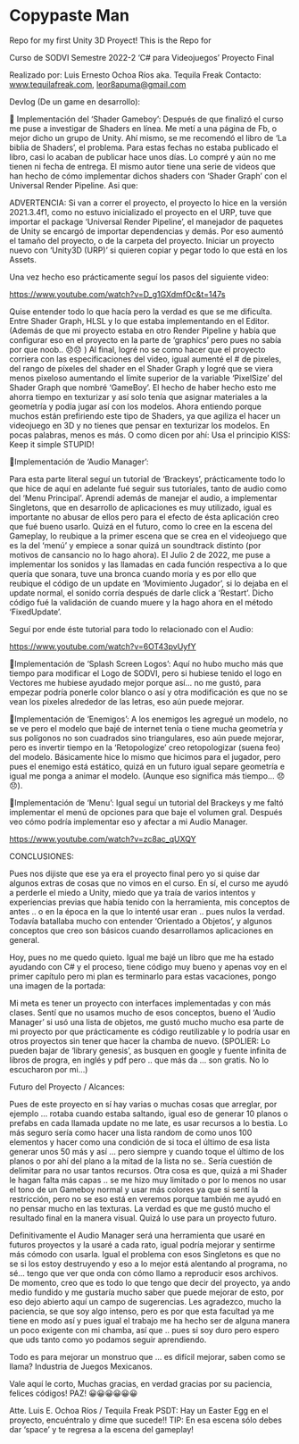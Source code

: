 # Copypaste Man
Repo for my first Unity 3D Proyect!
This is the Repo for 

Curso de SODVI Semestre 2022-2
‘C# para Videojuegos’
     Proyecto Final

Realizado por:  Luis Ernesto Ochoa Ríos aka. Tequila Freak
Contacto: www.tequilafreak.com, leor8apuma@gmail.com

Devlog (De un game en desarrollo):

🔨   Implementación del ‘Shader Gameboy’:
Después de que finalizó el curso me puse a investigar de Shaders en línea. Me metí a una página de Fb, o mejor dicho un grupo de Unity. Ahí mismo, se me recomendó el libro de ‘La biblia de Shaders’, el problema. Para estas fechas no estaba publicado el libro, casi lo acaban de publicar hace unos días. Lo compré y aún no me tienen ni fecha de entrega. El mismo autor tiene una serie de videos que han hecho de cómo implementar dichos shaders con ‘Shader Graph’ con el Universal Render Pipeline. Asi que: 

ADVERTENCIA: Si van a correr el proyecto, el proyecto lo hice en la versión 2021.3.4f1, como no estuvo inicializado el proyecto en el URP, tuve que importar el package ‘Universal Render Pipeline’, el manejador de paquetes de Unity se encargó de importar dependencias y demás. Por eso aumentó el tamaño del proyecto, o de la carpeta del proyecto. Iniciar un proyecto nuevo con ‘Unity3D (URP)’ si quieren copiar y pegar todo lo que está en los Assets.

Una vez hecho eso prácticamente seguí los pasos del siguiente video: 

https://www.youtube.com/watch?v=D_g1GXdmfOc&t=147s

Quise entender todo lo que hacía pero la verdad es que se me dificulta. Entre Shader Graph, HLSL y lo que estaba implementando en el Editor. (Además de que mi proyecto estaba en otro Render Pipeline y había que configurar eso en el proyecto en la parte de ‘graphics’ pero pues no sabía por que noob.. 😞😞 ) Al final, logré no se como hacer que el proyecto corriera con las especificaciones del video, igual aumenté el # de pixeles, del rango de píxeles del shader en el Shader Graph y logré que se viera menos pixeloso aumentando el límite superior de la variable ‘PixelSize’ del Shader Graph que nombré ‘GameBoy’. El hecho de haber hecho esto me ahorra tiempo en texturizar y así solo tenía que asignar materiales a la geometría y podía jugar así con los modelos. Ahora entiendo porque muchos están prefiriendo este tipo de Shaders, ya que agiliza el hacer un videojuego en 3D y no tienes que pensar en texturizar los modelos. En pocas palabras, menos es más. O como dicen por ahí: Usa el principio KISS: Keep it simple STUPID!

🔨Implementación de ‘Audio Manager’:

Para esta parte literal seguí un tutorial de ‘Brackeys’, prácticamente todo lo que hice de aquí en adelante fué seguir sus tutoriales, tanto de audio como del ‘Menu Principal’. Aprendí además de manejar el audio, a implementar Singletons, que en desarrollo de aplicaciones es muy utilizado, igual es importante no abusar de ellos pero para el efecto de ésta aplicación creo que fué bueno usarlo. Quizá en el futuro, como lo cree en la escena del Gameplay, lo reubique a la primer escena que se crea en el videojuego que es la del ‘menú’ y empiece a sonar quizá un soundtrack distinto (por motivos de cansancio no lo hago ahora). El Julio 2 de 2022, me puse a implementar los sonidos y las llamadas en cada función respectiva a lo que quería que sonara, tuve una bronca cuando moría y es por ello que reubique el código de un update en ‘Movimiento Jugador’, si lo dejaba en el update normal, el sonido corría después de darle click a ‘Restart’. Dicho código fué la validación de cuando muere y la hago ahora en el método ‘FixedUpdate’.

Seguí por ende éste tutorial para todo lo relacionado con el Audio:

https://www.youtube.com/watch?v=6OT43pvUyfY


🔨Implementación de ‘Splash Screen Logos’:
Aquí no hubo mucho más que tiempo para modificar el Logo de SODVI, pero si hubiese tenido el logo en Vectores me hubiese ayudado mejor porque así… no me gustó, para empezar podría ponerle color blanco o así y otra modificación es que no se vean los pixeles alrededor de las letras, eso aún puede mejorar.

🔨Implementación de ‘Enemigos’:
A los enemigos les agregué un modelo, no se ve pero el modelo que bajé de internet tenía o tiene mucha geometría y sus polígonos no son cuadrados sino triangulares, eso aún puede mejorar, pero es invertir tiempo en la ‘Retopologize’ creo retopologizar (suena feo) del modelo. Básicamente hice lo mismo que hicimos para el jugador, pero pues el enemigo está estático, quizá en un futuro igual separe geometría e igual me ponga a animar el modelo. (Aunque eso significa más tiempo… 😞😞).

🔨Implementación de ‘Menu’:
Igual seguí un tutorial del Brackeys y me faltó implementar el menú de opciones para que baje el volumen gral. Después veo cómo podría implementar eso y afectar a mi Audio Manager.

https://www.youtube.com/watch?v=zc8ac_qUXQY



CONCLUSIONES:

Pues nos dijiste que ese ya era el proyecto final pero yo si quise dar algunos extras de cosas que no vimos en el curso. En sí, el curso me ayudó a perderle el miedo a Unity, miedo que ya traía de varios intentos y experiencias previas que había tenido con la herramienta, mis conceptos de antes .. o en la época en la que lo intenté usar eran .. pues nulos la verdad. Todavía batallaba mucho con entender ‘Orientado a Objetos’, y algunos conceptos que creo son básicos cuando desarrollamos aplicaciones en general. 

Hoy, pues no me quedo quieto. Igual me bajé un libro que me ha estado ayudando con C# y el proceso, tiene código muy bueno y apenas voy en el primer capítulo pero mi plan es terminarlo para estas vacaciones, pongo una imagen de la portada:



Mi meta es tener un proyecto con interfaces implementadas y con más clases. Sentí que no usamos mucho de esos conceptos, bueno el ‘Audio Manager’ si usó una lista de objetos, me gustó mucho mucho esa parte de mi proyecto por que prácticamente es código reutilizable y lo podría usar en otros proyectos sin tener que hacer la chamba de nuevo. (SPOLIER: Lo pueden bajar de ‘library genesis’, as busquen en google y fuente infinita de libros de progra, en inglés y pdf pero .. que más da … son gratis. No lo escucharon por mi…)

Futuro del Proyecto / Alcances:

Pues de este proyecto en sí hay varias o muchas cosas que arreglar, por ejemplo … rotaba cuando estaba saltando, igual eso de generar 10 planos o prefabs en cada llamada update no me late, es usar recursos a lo bestia. Lo más seguro sería como hacer una lista random de como unos 100 elementos y hacer como una condición de si toca el último de esa lista generar unos 50 más y así … pero siempre y cuando toque el último de los planos o por ahí del plano a la mitad de la lista no se.. Sería cuestión de delimitar para no usar tantos recursos. Otra cosa es que, quizá a mi Shader le hagan falta más capas .. se me hizo muy limitado o por lo menos no usar el tono de un Gameboy normal y usar más colores ya que si sentí la restricción, pero no se eso está en veremos porque también me ayudó en no pensar mucho en las texturas. La verdad es que me gustó mucho el resultado final en la manera visual. Quizá lo use para un proyecto futuro. 

Definitivamente el Audio Manager será una herramienta que usaré en futuros proyectos y la usaré a cada rato, igual podría mejorar y sentirme más cómodo con usarla. Igual el problema con esos Singletons es que no se si los estoy destruyendo y eso a lo mejor está alentando al programa, no sé… tengo que ver que onda con cómo llamo a reproducir esos archivos. De momento, creo que es todo lo que tengo que decir del proyecto, ya ando medio fundido y me gustaría mucho saber que puede mejorar de esto, por eso dejo abierto aquí un campo de sugerencias. Les agradezco, mucho la paciencia, se que soy algo intenso, pero es por que esta facultad ya me tiene en modo así y pues igual el trabajo me ha hecho ser de alguna manera un poco exigente con mi chamba, así que .. pues si soy duro pero espero que uds tanto como yo podamos seguir aprendiendo. 

Todo es para mejorar un monstruo que … es difícil mejorar, saben como se llama? 
Industria de Juegos Mexicanos. 

Vale aquí le corto, Muchas gracias, en verdad gracias por su paciencia, felices códigos! 
PAZ! 
😀😀😀😀😀😀

Atte. Luis E. Ochoa Ríos / Tequila Freak
PSDT:  Hay un Easter Egg en el proyecto, encuéntralo y dime que sucede!! 
TIP: En esa escena sólo debes dar ‘space’ y te regresa a la escena del gameplay!



